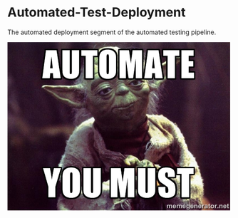 Automated-Test-Deployment
=========================

The automated deployment segment of the automated testing pipeline.

![Alt text](/automateYouMust.jpg?raw=true "Automate")
